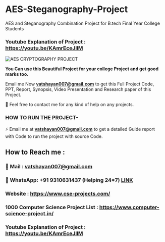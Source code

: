 # AES-Steganography-Project
AES and Steganography Combination Project for B.tech Final Year College Students

### Youtube Explanation of Project : https://youtu.be/KAmrEceJllM

![AES CRYPTOGRAPHY PROJECT](https://user-images.githubusercontent.com/28294942/172234419-25688017-d376-4a6f-bf42-729cce8cdf5d.png)





**You Can use this Beautiful Project for your college Project and get good marks too.**

Email me Now **vatshayan007@gmail.com** to get this Full Project Code, PPT, Report, Synopsis, Video Presentation and Research paper of this Project.

💌 Feel free to contact me for any kind of help on any projects.
 
### HOW TO RUN THE PROJECT-
⚡ Email me at **vatshayan007@gmail.com** to get a detailed Guide report with Code to run the project with source Code.


## How to Reach me :

### 💬 Mail : vatshayan007@gmail.com 

### 💬 WhatsApp: **+91 9310631437** (Helping 24*7) **[LINK](https://wa.me/message/CHWN2AHCPMAZK1)** 

### Website : https://www.cse-projects.com/

### 1000 Computer Science Project List : https://www.computer-science-project.in/


### Youtube Explanation of Project : https://youtu.be/KAmrEceJllM

